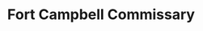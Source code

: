 ---
title: "Fort Campbell Commissary"
url: /fort-campbell/fort-campbell-commissary/
shop: supermarket
---